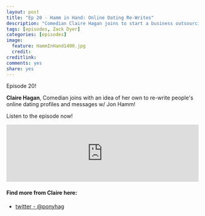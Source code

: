 ```yaml
---
layout: post
title: "Ep 20 - Hamm in Hand: Online Dating Re-Writes"
description: "Comedian Claire Hagan joins to start a business outsourcing online dating w/ Jon Hamm"
tags: [episodes, Zack Dyer]
categories: [episodes]
image:
  feature: HammInHand1400.jpg
  credit: 
creditlink:
comments: yes
share: yes
---
```


Episode 20!

**Claire Hagan**, Comedian joins with an idea of her own to re-write people's online dating profiles and messages w/ Jon Hamm!

Listen to the episode now!

<iframe src="https://www.omnycontent.com/w/player/?orgId=f74cc2ac-5cea-4914-99d8-a67c008ca26e&programId=df7f3c35-9d13-4dc2-baa6-a67c008d8993&clipId=9e430704-cc2a-4a6e-9f85-a6d2007ccf42" width="100%" height="150px" frameborder="0"></iframe>


#### Find more from Claire here:

+ [twitter - @ponyhag](https://www.twitter.com/ponyhag/)

